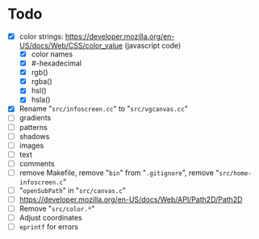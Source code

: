 # Todo

- [x] color strings: https://developer.mozilla.org/en-US/docs/Web/CSS/color_value (javascript code)
    - [x] color names
    - [x] #-hexadecimal
    - [x] rgb()
    - [x] rgba()
    - [x] hsl()
    - [x] hsla()
- [x] Rename "`src/infoscreen.cc`" to "`src/vgcanvas.cc`"
- [ ] gradients
- [ ] patterns
- [ ] shadows
- [ ] images
- [ ] text
- [ ] comments
- [ ] remove Makefile, remove "`bin`" from "`.gitignore`", remove "`src/home-infoscreen.c`"
- [ ] "`openSubPath`" in "`src/canvas.c`"
- [ ] https://developer.mozilla.org/en-US/docs/Web/API/Path2D/Path2D
- [ ] Remove "`src/color.*`"
- [ ] Adjust coordinates
- [ ] `eprintf` for errors
